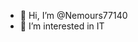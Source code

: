 - 👋 Hi, I’m @Nemours77140
- 👀 I’m interested in IT
<!---
Nemours77140/Nemours77140 is a ✨ special ✨ repository because its `README.md` (this file) appears on your GitHub profile.
You can click the Preview link to take a look at your changes.
--->
